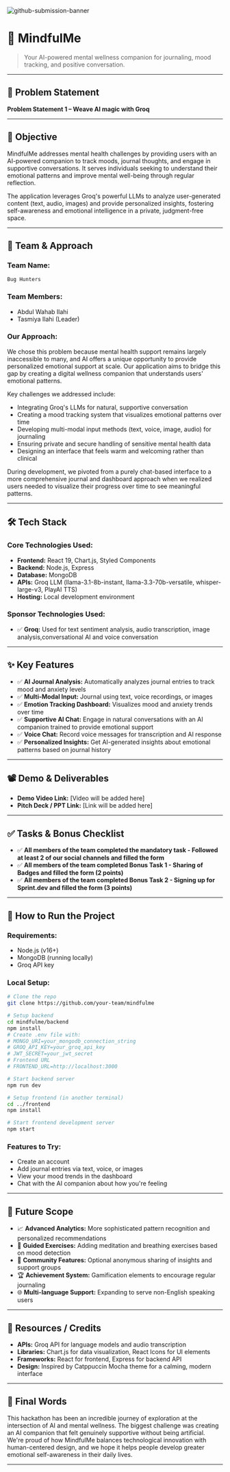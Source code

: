 ![github-submission-banner](https://github.com/user-attachments/assets/a1493b84-e4e2-456e-a791-ce35ee2bcf2f)

# 🚀 MindfulMe

> Your AI-powered mental wellness companion for journaling, mood tracking, and positive conversation.

---

## 📌 Problem Statement

**Problem Statement 1 – Weave AI magic with Groq**

---

## 🎯 Objective

MindfulMe addresses mental health challenges by providing users with an AI-powered companion to track moods, journal thoughts, and engage in supportive conversations. It serves individuals seeking to understand their emotional patterns and improve mental well-being through regular reflection.

The application leverages Groq's powerful LLMs to analyze user-generated content (text, audio, images) and provide personalized insights, fostering self-awareness and emotional intelligence in a private, judgment-free space.

---

## 🧠 Team & Approach

### Team Name:  
`Bug Hunters`

### Team Members:  
- Abdul Wahab Ilahi
- Tasmiya Ilahi (Leader)

### Our Approach:  
We chose this problem because mental health support remains largely inaccessible to many, and AI offers a unique opportunity to provide personalized emotional support at scale. Our application aims to bridge this gap by creating a digital wellness companion that understands users' emotional patterns.

Key challenges we addressed include:
- Integrating Groq's LLMs for natural, supportive conversation
- Creating a mood tracking system that visualizes emotional patterns over time
- Developing multi-modal input methods (text, voice, image, audio) for journaling
- Ensuring private and secure handling of sensitive mental health data
- Designing an interface that feels warm and welcoming rather than clinical

During development, we pivoted from a purely chat-based interface to a more comprehensive journal and dashboard approach when we realized users needed to visualize their progress over time to see meaningful patterns.

---

## 🛠️ Tech Stack

### Core Technologies Used:
- **Frontend:** React 19, Chart.js, Styled Components
- **Backend:** Node.js, Express
- **Database:** MongoDB
- **APIs:** Groq LLM (llama-3.1-8b-instant, llama-3.3-70b-versatile, whisper-large-v3, PlayAI TTS)
- **Hosting:** Local development environment

### Sponsor Technologies Used:
- ✅ **Groq:** Used for text sentiment analysis, audio transcription, image analysis,conversational AI and voice conversation
---

## ✨ Key Features

- ✅ **AI Journal Analysis:** Automatically analyzes journal entries to track mood and anxiety levels
- ✅ **Multi-Modal Input:** Journal using text, voice recordings, or images
- ✅ **Emotion Tracking Dashboard:** Visualizes mood and anxiety trends over time
- ✅ **Supportive AI Chat:** Engage in natural conversations with an AI companion trained to provide emotional support
- ✅ **Voice Chat:** Record voice messages for transcription and AI response
- ✅ **Personalized Insights:** Get AI-generated insights about emotional patterns based on journal history

---

## 📽️ Demo & Deliverables

- **Demo Video Link:** [Video will be added here]
- **Pitch Deck / PPT Link:** [Link will be added here]

---

## ✅ Tasks & Bonus Checklist

- ✅ **All members of the team completed the mandatory task - Followed at least 2 of our social channels and filled the form**
- ✅ **All members of the team completed Bonus Task 1 - Sharing of Badges and filled the form (2 points)**
- ✅ **All members of the team completed Bonus Task 2 - Signing up for Sprint.dev and filled the form (3 points)**

---

## 🧪 How to Run the Project

### Requirements:
- Node.js (v16+)
- MongoDB (running locally)
- Groq API key

### Local Setup:
```bash
# Clone the repo
git clone https://github.com/your-team/mindfulme

# Setup backend
cd mindfulme/backend
npm install
# Create .env file with:
# MONGO_URI=your_mongodb_connection_string
# GROQ_API_KEY=your_groq_api_key
# JWT_SECRET=your_jwt_secret
# Frontend URL
# FRONTEND_URL=http://localhost:3000

# Start backend server
npm run dev

# Setup frontend (in another terminal)
cd ../frontend
npm install

# Start frontend development server
npm start
```

### Features to Try:
- Create an account
- Add journal entries via text, voice, or images
- View your mood trends in the dashboard
- Chat with the AI companion about how you're feeling

---

## 🧬 Future Scope

- 📈 **Advanced Analytics:** More sophisticated pattern recognition and personalized recommendations
- 🧘 **Guided Exercises:** Adding meditation and breathing exercises based on mood detection
- 👥 **Community Features:** Optional anonymous sharing of insights and support groups
- 🏆 **Achievement System:** Gamification elements to encourage regular journaling
- 🌐 **Multi-language Support:** Expanding to serve non-English speaking users

---

## 📎 Resources / Credits

- **APIs:** Groq API for language models and audio transcription
- **Libraries:** Chart.js for data visualization, React Icons for UI elements
- **Frameworks:** React for frontend, Express for backend API
- **Design:** Inspired by Catppuccin Mocha theme for a calming, modern interface

---

## 🏁 Final Words

This hackathon has been an incredible journey of exploration at the intersection of AI and mental wellness. The biggest challenge was creating an AI companion that felt genuinely supportive without being artificial. We're proud of how MindfulMe balances technological innovation with human-centered design, and we hope it helps people develop greater emotional self-awareness in their daily lives.

---
